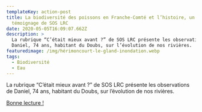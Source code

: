 ```yaml
---
templateKey: action-post
title: La biodiversité des poissons en Franche-Comté et l’histoire, un
  témoignage de SOS LRC
date: 2020-05-05T16:09:07.662Z
description: >
  La rubrique “C’était mieux avant ?” de SOS LRC présente les observations de
  Daniel, 74 ans, habitant du Doubs, sur l’évolution de nos rivières.
featuredimage: /img/hérimoncourt-le-gland-inondation.webp
tags:
  - Biodiversité
  - Eau
---
```

La rubrique “C’était mieux avant ?” de SOS LRC présente les observations de Daniel, 74 ans, habitant du Doubs, sur l’évolution de nos rivières.

[Bonne lecture !](https://www.soslrc.com/2020/04/29/cetait-mieux-avant-episode-1-daniel-et-le-gland/)